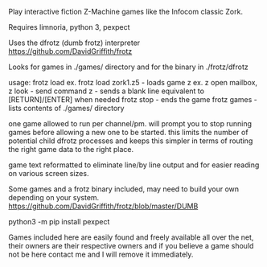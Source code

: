 Play interactive fiction Z-Machine games like the Infocom classic Zork.

Requires limnoria, python 3, pexpect

Uses the dfrotz (dumb frotz) interpreter https://github.com/DavidGriffith/frotz

Looks for games in ./games/ directory
and for the binary in ./frotz/dfrotz

usage:
frotz load <game name> ex. frotz load zork1.z5 - loads game
z <command> ex. z open mailbox, z look - send command
z <no input> - sends a blank line equivalent to [RETURN]/[ENTER] when needed
frotz stop - ends the game
frotz games - lists contents of ./games/ directory

one game allowed to run per channel/pm. will prompt you to stop running games before allowing a new one to be started.
this limits the number of potential child dfrotz processes and keeps this simpler in terms of routing the right game data
to the right place.

game text reformatted to eliminate line/by line output and for easier reading on various screen sizes.

Some games and a frotz binary included, may need to build your own depending on your system.
https://github.com/DavidGriffith/frotz/blob/master/DUMB

python3 -m pip install pexpect

Games included here are easily found and freely available all over the net, their owners are their respective owners 
and if you believe a game should not be here contact me and I will remove it immediately. 
